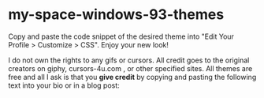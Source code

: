 # my-space-windows-93-themes

Copy and paste the code snippet of the desired theme into "Edit Your Profile > Customize > CSS". Enjoy your new look!

I do not own the rights to any gifs or cursors. All credit goes to the original creators on giphy, cursors-4u.com , or other specified sites. All themes are free and all I ask is that you **give credit** by copying and pasting the following text into your bio or in a blog post:
